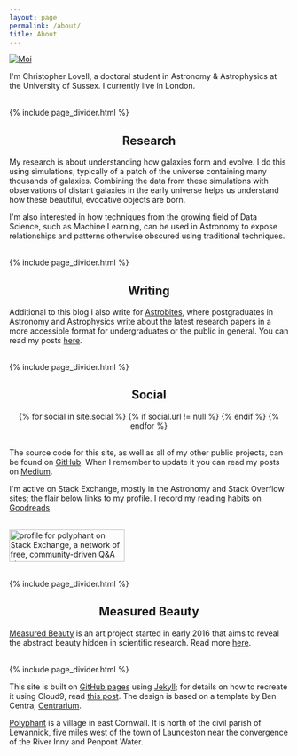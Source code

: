 ```yaml
---
layout: page
permalink: /about/
title: About
---
```


<a href="/assets/profile.jpg" data-lightbox="profile.jpg" data-title="Moi">
  <img class="small img-circle" src="/assets/profile.jpg" title="Moi">
</a>

I'm Christopher Lovell, a doctoral student in Astronomy & Astrophysics at the University of Sussex. I currently live in London.

<br>{% include page_divider.html %}
<h2 style="text-align:center">Research</h2>

My research is about understanding how galaxies form and evolve. I do this using simulations, typically of a patch of the universe containing many thousands of galaxies. Combining the data from these simulations with observations of distant galaxies in the early universe helps us understand how these beautiful, evocative objects are born.

I'm also interested in how techniques from the growing field of Data Science, such as Machine Learning, can be used in Astronomy to expose relationships and patterns otherwise obscured using traditional techniques.

<br>{% include page_divider.html %}
<h2 style="text-align:center">Writing</h2>

Additional to this blog I also write for <a href="http://astrobites.org/" target="blank">Astrobites</a>, where postgraduates in Astronomy and Astrophysics write about the latest research papers in a more accessible format for undergraduates or the public in general. You can read my posts <a href="http://astrobites.com/author/clovell/" target="blank">here</a>.

<br>{% include page_divider.html %}
<h2 style="text-align:center" id="about-social">Social</h2>

<center>
{% for social in site.social %}
{% if social.url != null %}
<a href="{{ social.url }}" target="blank"><i class="fa fa-{{ social.icon }}"></i></a>
{% endif %}
{% endfor %}
</center>
<br>

The source code for this site, as well as all of my other public projects, can be found on <a href="github.com/polyphant1" target="blank">GitHub</a>. When I remember to update it you can read my posts on <a href="https://medium.com/@polyphant" target="blank">Medium</a>.

I'm active on Stack Exchange, mostly in the Astronomy and Stack Overflow sites; the flair below links to my profile. I record my reading habits on <a href="https://www.goodreads.com/polyphant" target="blank">Goodreads</a>.

<br><a href="http://stackexchange.com/users/1902550/polyphant" target="_blank">
<img class="small" src="http://stackexchange.com/users/flair/1902550.png" width="208" height="58" alt="profile for polyphant on Stack Exchange, a network of free, community-driven Q&amp;A sites" title="profile for polyphant on Stack Exchange, a network of free, community-driven Q&amp;A sites" />
</a>

<br>{% include page_divider.html %}
<h2 style="text-align:center">Measured Beauty</h2>

<a href="http://measuredbeauty.com/" target="blank">Measured Beauty</a> is an art project started in early 2016 that aims to reveal the abstract beauty hidden in scientific research. Read more <a href="http://measuredbeauty.com/about/" target="blank">here</a>.


<br>{% include page_divider.html %}

This site is built on <a href="https://pages.github.com/" target="source">GitHub pages</a> using <a href="http://jekyllrb.com/" target="source">Jekyll</a>; for details on how to recreate it using Cloud9, read <a href="{% post_url 2015-01-31-meta-post %}" target="source">this post</a>. The design is based on a template by Ben Centra, <a href="https://github.com/bencentra/centrarium" target="blank">Centrarium</a>.

<a href="http://en.wikipedia.org/wiki/Polyphant" target="source">Polyphant</a> is a village in east Cornwall. It is north of the civil parish of Lewannick, five miles west of the town of Launceston near the convergence of the River Inny and Penpont Water.
